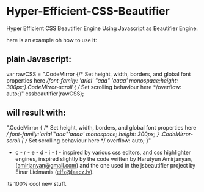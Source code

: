 Hyper-Efficient-CSS-Beautifier
==============================

Hyper Efficient CSS Beautifier Engine Using Javascript as Beautifier Engine.


here is an example oh how to use it:

plain Javascript:
-------------------
var rawCSS = ".CodeMirror {/* Set height, width, borders, and global font properties here */font-family: \'arial\' \"aaa\" 'aaaa' monospace;height: 300px;}.CodeMirror-scroll { /* Set scrolling behaviour here */overflow: auto;}"
cssbeautifier(rawCSS);

will result with:
-------------------
".CodeMirror {
  /* Set height, width, borders, and global font properties here */
  font-family:'arial'"aaa"'aaaa' monospace;
  height: 300px;
}
.CodeMirror-scroll {
  /* Set scrolling behaviour here */
  overflow: auto;
}"


- c - r - e - d - i - t -
inspired by various css editors, and css highlighter engines,
inspired slightly by the code written by Harutyun Amirjanyan, (amirjanyan@gmail.com)
and the one used in the jsbeautifier project by Einar Lielmanis (elfz@laacz.lv).

its 100% cool new stuff.
